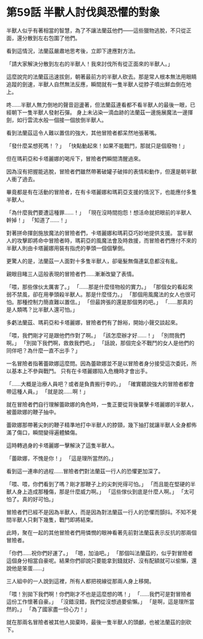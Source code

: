 # 第59話 半獸人討伐與恐懼的對象

半獸人似乎有著相當的智慧，為了不讓法蘭茲他們——這些獵物逃脫，不只從正面，還分散到左右包圍了他們。

看到這情況，法蘭茲嚴肅地思考後，立即下達應對方法。

「請大家解決分散到左右的半獸人！我來討伐所有從正面來的半獸人。」

這麼說完的法蘭茲迅速拔劍，朝著最前方的半獸人砍去。那是常人根本無法用眼睛追蹤的劍速，半獸人自然無法反應，瞬間就有一隻半獸人從脖子噴出鮮血倒在地上。

咚……半獸人無力倒地的聲音迴盪著，但法蘭茲連看都不看半獸人的最後一眼，已經朝下一隻半獸人發射石彈。
身上未沾染一滴血跡的法蘭茲一邊施展魔法一邊揮劍，如行雲流水般一個接一個放倒半獸人。

看到法蘭茲這令人難以置信的強大，其他冒險者都呆然地張著嘴。

「發什麼呆想死嗎！？」
「快點動起來！如果不能戰鬥，那就只是個廢物！」

但在瑪莉亞和卡塔麗娜的喝斥下，冒險者們瞬間清醒過來。

因為沒有把握能逃脫，冒險者們雖然帶著破罐子破摔的表情和動作，但還是朝半獸人衝了過去。

畢竟都是有在活動的冒險者，在有卡塔麗娜和瑪莉亞支援的情況下，也能應付多隻半獸人。

「為什麼我們要遭這種罪……！」
「現在沒時間抱怨！想活命就把眼前的半獸人幹掉！」
「知道了……！」

對著拼命揮劍施放魔法的冒險者們，卡塔麗娜和瑪莉亞巧妙地提供支援。
當半獸人的攻擊即將命中冒險者時，瑪莉亞的風魔法會及時救援，而冒險者們應付不來的半獸人則由卡塔麗娜用裝有指虎的拳頭一個個擊倒。

更驚人的是，法蘭茲一人面對十多隻半獸人，卻毫髮無傷連氣息都沒有亂。

親眼目睹三人這般表現的冒險者們……漸漸改變了表情。

「喂，那些傢伙太厲害了。」
「……那是什麼怪物般的實力。」
「那個女的看起來弱不禁風，卻在用拳頭殺半獸人。那是什麼怪力。」
「那個用風魔法的女人也很可怕。那種控制力簡直難以置信。」
「但最誇張的還是那個男的吧。」
「……那真的是人類嗎？比半獸人還可怕。」

多虧法蘭茲、瑪莉亞和卡塔麗娜，冒險者們有了餘裕，開始小聲交談起來。

「喂，我們剛才可是跟他們作對了啊。」
「該怎麼辦才好……！」
「別問我們啊。」
「別拋下我們啊，救救我們吧。」
「話說，那個完全不戰鬥的女人是他們的同伴吧？為什麼一直不出手？」

一名冒險者指著蕾歐娜這麼問。因為蕾歐娜並不是以冒險者身分接受這次委託，所以基本上不參與戰鬥。
只有在卡塔麗娜陷入危機時才會出手。

「……大概是治療人員吧？或者是負責搬行李的。」
「確實聽說強大的冒險者都會帶這種人員。」
「就是說……啊！」

就在冒險者們自行理解蕾歐娜的角色時，一隻正要從背後襲擊卡塔麗娜的半獸人，被蕾歐娜的鞭子抽中。

蕾歐娜那帶著尖刺的鞭子精準地打中半獸人的脖頸，幾下抽打就讓半獸人全身都佈滿了傷口，瞬間變得遍體鱗傷。

這時轉過身的卡塔麗娜一擊解決了這隻半獸人。

「蕾歐娜，不愧是你！」
「這是理所當然的。」

看到這一連串的過程……冒險者們對法蘭茲一行人的恐懼更加深了。

「喂、喂，你們看到了嗎？剛才那鞭子上的尖刺兇得可怕。」
「而且能在堅硬的半獸人身上造成那種傷，那是什麼威力啊。」
「這些傢伙到底是什麼人啊。」
「太可怕了。真的好可怕。」

冒險者們已經不是因為半獸人，而是因為對法蘭茲一行人的恐懼而顫抖。不知不覺間半獸人只剩下幾隻，戰鬥即將結束。

此時，聚在一起的其他冒險者們用憐憫的眼神看著先前對法蘭茲表示反抗的那兩個冒險者。

「你們……祝你們好運了。」
「嗯，加油吧。」
「那個叫法蘭茲的，似乎對冒險者這個身分相當自豪呢。結果你們卻說只要能拿到錢就好、沒有配額就可以偷懶，還說他是笨蛋……」

三人組中的一人說到這裡，所有人都把視線從那兩人身上移開。

「喂！別拋下我們啊！你們剛才不也是這麼想的嗎！」
「……我們可是對冒險者這份工作懷著自豪。」
「沒錯沒錯，我們從沒想過要偷懶。」
「是啊，這是理所當然的。」
「為了國家盡一份心力！」

就在那兩名冒險者被其他人拋棄時，最後一隻半獸人的頭顱，也被法蘭茲的劍砍下。